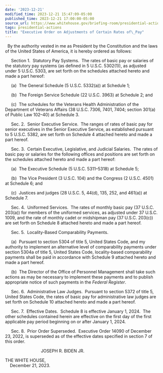 ```yaml
---
date: '2023-12-21'
modified_time: 2023-12-21 15:47:09-05:00
published_time: 2023-12-21 17:00:00-05:00
source_url: https://www.whitehouse.gov/briefing-room/presidential-actions/2023/12/21/executive-order-on-adjustments-of-certain-rates-of-pay-3/
tags: presidential-actions
title: "Executive Order on Adjustments of Certain Rates of\_Pay"
---
```

 
  By the authority vested in me as President by the Constitution and the
laws of the United States of America, it is hereby ordered as follows:

     Section 1.  Statutory Pay Systems.  The rates of basic pay or
salaries of the statutory pay systems (as defined in 5 U.S.C. 5302(1)),
as adjusted under 5 U.S.C. 5303, are set forth on the schedules attached
hereto and made a part hereof:

     (a)  The General Schedule (5 U.S.C. 5332(a)) at Schedule 1;

     (b)  The Foreign Service Schedule (22 U.S.C. 3963) at Schedule 2;
and

     (c)  The schedules for the Veterans Health Administration of the
Department of Veterans Affairs (38 U.S.C. 7306, 7401, 7404; section
301(a) of Public Law 102–40) at Schedule 3.

     Sec. 2.  Senior Executive Service.  The ranges of rates of basic
pay for senior executives in the Senior Executive Service, as
established pursuant to 5 U.S.C. 5382, are set forth on Schedule 4
attached hereto and made a part hereof.

     Sec. 3.  Certain Executive, Legislative, and Judicial Salaries. 
The rates of basic pay or salaries for the following offices and
positions are set forth on the schedules attached hereto and made a part
hereof:

     (a)  The Executive Schedule (5 U.S.C. 5311–5318) at Schedule 5;

     (b)  The Vice President (3 U.S.C. 104) and the Congress (2 U.S.C.
4501) at Schedule 6; and

     (c)  Justices and judges (28 U.S.C. 5, 44(d), 135, 252, and 461(a))
at Schedule 7.

     Sec. 4.  Uniformed Services.  The rates of monthly basic pay (37
U.S.C. 203(a)) for members of the uniformed services, as adjusted under
37 U.S.C. 1009, and the rate of monthly cadet or midshipman pay (37
U.S.C. 203(c)) are set forth on Schedule 8 attached hereto and made a
part hereof.

     Sec. 5.  Locality-Based Comparability Payments.  
  
     (a)  Pursuant to section 5304 of title 5, United States Code, and
my authority to implement an alternative level of comparability payments
under section 5304a of title 5, United States Code, locality-based
comparability payments shall be paid in accordance with Schedule 9
attached hereto and made a part hereof.

     (b)  The Director of the Office of Personnel Management shall take
such actions as may be necessary to implement these payments and to
publish appropriate notice of such payments in the *Federal Register*.

     Sec. 6.  Administrative Law Judges.  Pursuant to section 5372 of
title 5, United States Code, the rates of basic pay for administrative
law judges are set forth on Schedule 10 attached hereto and made a part
hereof.

     Sec. 7.  Effective Dates.  Schedule 8 is effective January 1,
2024.  The other schedules contained herein are effective on the first
day of the first applicable pay period beginning on or after January 1,
2024.

     Sec. 8.  Prior Order Superseded.  Executive Order 14090 of December
23, 2022, is superseded as of the effective dates specified in section 7
of this order.  
  
  
                              JOSEPH R. BIDEN JR.  
  
  
  
THE WHITE HOUSE,  
    December 21, 2023.
